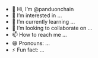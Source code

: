 - 👋 Hi, I’m @panduonchain
- 👀 I’m interested in ...
- 🌱 I’m currently learning ...
- 💞️ I’m looking to collaborate on ...
- 📫 How to reach me ...
- 😄 Pronouns: ...
- ⚡ Fun fact: ...

<!---
panduonchain/panduonchain is a ✨ special ✨ repository because its `README.md` (this file) appears on your GitHub profile.
You can click the Preview link to take a look at your changes.
--->
